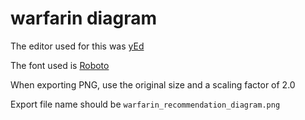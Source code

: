 # warfarin diagram

The editor used for this was [yEd](https://www.yworks.com/products/yed)

The font used is [Roboto](https://fonts.google.com/specimen/Roboto)

When exporting PNG, use the original size and a scaling factor of 2.0

Export file name should be `warfarin_recommendation_diagram.png`